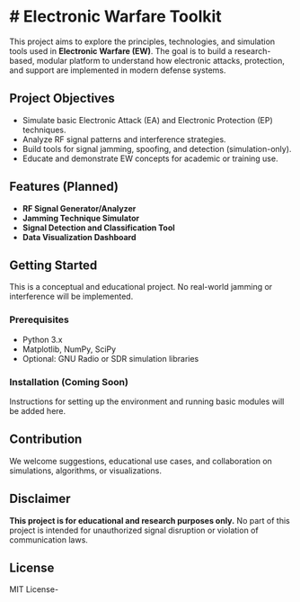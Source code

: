 # # Electronic Warfare Toolkit

This project aims to explore the principles, technologies, and simulation tools used in **Electronic Warfare (EW)**. The goal is to build a research-based, modular platform to understand how electronic attacks, protection, and support are implemented in modern defense systems.

## Project Objectives

- Simulate basic Electronic Attack (EA) and Electronic Protection (EP) techniques.
- Analyze RF signal patterns and interference strategies.
- Build tools for signal jamming, spoofing, and detection (simulation-only).
- Educate and demonstrate EW concepts for academic or training use.

## Features (Planned)

- **RF Signal Generator/Analyzer**
- **Jamming Technique Simulator**
- **Signal Detection and Classification Tool**
- **Data Visualization Dashboard**

## Getting Started

This is a conceptual and educational project. No real-world jamming or interference will be implemented.

### Prerequisites

- Python 3.x
- Matplotlib, NumPy, SciPy
- Optional: GNU Radio or SDR simulation libraries

### Installation (Coming Soon)

Instructions for setting up the environment and running basic modules will be added here.

## Contribution

We welcome suggestions, educational use cases, and collaboration on simulations, algorithms, or visualizations.

## Disclaimer

**This project is for educational and research purposes only.** No part of this project is intended for unauthorized signal disruption or violation of communication laws.

## License

MIT License-
